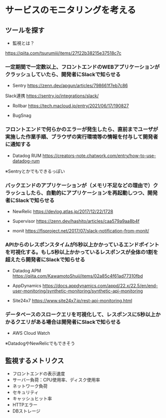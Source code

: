 # サービスのモニタリングを考える

## ツールを探す

- 監視とは？

https://qiita.com/tsurumiii/items/27f22b38215e37518c7c

### 一定期間で一定数以上、フロントエンドのWEBアプリケーションがクラッシュしていたら、開発者にSlackで知らせる

- Sentry
https://zenn.dev/apgun/articles/798661f7eb7c86

Slack連携
https://sentry.io/integrations/slack/

- Rollbar
https://tech.macloud.jp/entry/2021/06/17/190827

- BugSnag

### フロントエンドで何らかのエラーが発生したら、直前までユーザが実施した作業手順、ブラウザの実行環境等の情報を付与して開発者に通知する

- Datadog RUM
https://creators-note.chatwork.com/entry/how-to-use-datadog-rum

※Sentryとかでもできるっぽい

### バックエンドのアプリケーションが（メモリ不足などの理由で）クラッシュしたら、自動的にアプリケーションを再起動しつつ、開発者にSlackで知らせる

- NewRelic
https://devlog.atlas.jp/2017/12/22/1728

- Supervisor
https://zenn.dev/hashito/articles/caa579a9aa8b4f

- monit
https://fisproject.net/2017/07/slack-notification-from-monit/


### APIからのレスポンスタイムが5秒以上かかっているエンドポイントを可視化する。もし5秒以上かかっているレスポンスが全体の1割を超えたら開発者にSlackで知らせる

- Datadog APM
https://qiita.com/KawamotoShuji/items/02a85c4f61ad77310fbd

- AppDynamics
https://docs.appdynamics.com/appd/22.x/22.5/en/end-user-monitoring/synthetic-monitoring/synthetic-api-monitoring

- Site24x7
https://www.site24x7.jp/rest-api-monitoring.html

### データベースのスロークエリを可視化して、レスポンスに5秒以上かかるクエリがある場合は開発者にSlackで知らせる

- AWS Cloud Watch

※DatadogやNewRelicでもできそう

## 監視するメトリクス

- フロントエンドの表示速度
- サーバー負荷：CPU使用率、ディスク使用率
- ネットワーク負荷
- セキュリティ
- キャッシュヒット率
- HTTPエラー
- DBストレージ
